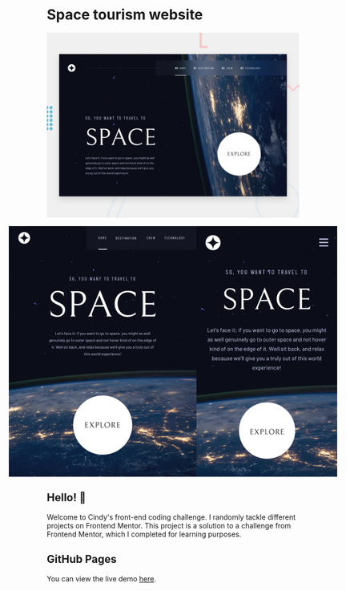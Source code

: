 # Space tourism website

![Design preview for the Space tourism website coding challenge](./preview.jpg)
<div align="center">
  <div style="display: flex; justify-content: center; align-items: flex-start;">
    <img src="./tablet-design.jpg" alt="Photo 2" height="500">
    <img src="./mobile-design.jpg" alt="Photo 3" height="500">
  </div>
</div>

## Hello! 👋
Welcome to Cindy's front-end coding challenge. I randomly tackle different projects on Frontend Mentor.
This project is a solution to a challenge from Frontend Mentor, which I completed for learning purposes.

## GitHub Pages
You can view the live demo [here](https://mayihsuan.github.io/Space-tourism-website/).


